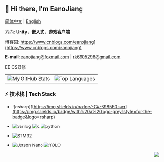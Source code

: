 ## **🤡 Hi there, I'm EanoJiang**
[简体中文](README.md) | [English](README_en.md)


方向: **Unity**，**嵌入式**，**游戏客户端**

博客园:[https://www.cnblogs.com/eanojiang](https://www.cnblogs.com/eanojiang)


**E-mail**: eanojiang@foxmail.com | rk6905296@gmail.com

EE CS双修

<table>
  <tr>
    <td>
      <img src="https://github-readme-stats.vercel.app/api?username=EanoJiang&show_icons=true&include_all_commits=true&hide=issues,contribs&custom_title=My%20GitHub%20Stats" alt="My GitHub Stats">
    </td>
    <td>
      <img src="https://github-readme-stats.vercel.app/api/top-langs/?username=EanoJiang&layout=compact&langs_count=4" alt="Top Languages">
    </td>
  </tr>
</table>

### ⚡ 技术栈 | Tech Stack
* ![csharp]([https://img.shields.io/badge/-C#-8985F0.svg](https://img.shields.io/badge/with%20a%20logo-grey?style=for-the-badge&logo=csharp)
* ![verilog](https://img.shields.io/badge/-Verilog-8985F0.svg)  ![c](https://img.shields.io/badge/-C/C++-red?logo=c&logoColor=ffffff) ![python](https://img.shields.io/badge/-Python-3776AB?logo=python&logoColor=ffffff)

* ![STM32](https://img.shields.io/badge/STM32-03234B?logo=stmicroelectronics&logoColor=white&style=flat) 

* ![Jetson Nano](https://img.shields.io/badge/Jetson_Nano-AI_Edge_Computing-76B900?logo=nvidia&logoColor=white&style=flat) ![YOLO](https://img.shields.io/badge/YOLO-Object_Detection-00FFFF?logo=yolo&logoColor=black&style=flat)

<img align="right" src="https://komarev.com/ghpvc/?username=lzt404&color=green">
